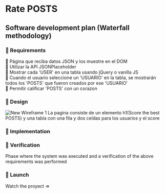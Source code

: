 # Rate POSTS
## Software development plan (Waterfall methodology)
### 🚩 Requirements <br>
📌 Página que reciba datos JSON y los muestre en el DOM<br>
📌 Utilizar la API JSONPlaceholder <br>
📌 Mostrar cada 'USER' en una tabla usando jQuery o vanilla JS<br>
📌 Cuando el usuario seleccione un 'USUARIO' en la tabla, se mostrarán todos los 'POSTS' que fueron creados por ese 'USUARIO'<br>
📌 Permitir calificar 'POSTS' con un corazon<br>
### 🚩 Design <br>
![New Wireframe 1](https://user-images.githubusercontent.com/85640313/141241095-02da3e42-9909-414e-80ea-e37eb98059ca.png)
La pagina consiste de un elemento h1(Score the best POSTS) y una tabla con una fila y dos celdas para los usuarios y el score
### 🚩 Implementation <br>

### 🚩 Verification <br>
Phase where the system was executed and a verification of the above requirements was performed <br> 
### 🚩 Launch <br>
Watch the proyect =>
